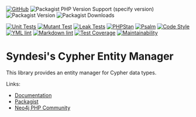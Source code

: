 [![GitHub](https://img.shields.io/github/license/Syndesi/cypher-entity-manager)](https://github.com/Syndesi/cypher-entity-manager/blob/main/LICENSE)
![Packagist PHP Version Support (specify version)](https://img.shields.io/packagist/php-v/syndesi/cypher-entity-manager-bridge-symfony/dev-main)
![Packagist Version](https://img.shields.io/packagist/v/syndesi/cypher-entity-manager-bridge-symfony)
![Packagist Downloads](https://img.shields.io/packagist/dm/syndesi/cypher-entity-manager-bridge-symfony)

[![Unit Tests](https://github.com/Syndesi/cypher-entity-manager-bridge-symfony/actions/workflows/ci-unit-test.yml/badge.svg)](https://github.com/Syndesi/cypher-entity-manager-bridge-symfony/actions/workflows/ci-unit-test.yml)
[![Mutant Test](https://github.com/Syndesi/cypher-entity-manager-bridge-symfony/actions/workflows/ci-mutant-test.yml/badge.svg)](https://github.com/Syndesi/cypher-entity-manager-bridge-symfony/actions/workflows/ci-mutant-test.yml)
[![Leak Tests](https://github.com/Syndesi/cypher-entity-manager-bridge-symfony/actions/workflows/ci-leak-test.yml/badge.svg)](https://github.com/Syndesi/cypher-entity-manager-bridge-symfony/actions/workflows/ci-leak-test.yml)
[![PHPStan](https://github.com/Syndesi/cypher-entity-manager-bridge-symfony/actions/workflows/ci-phpstan.yml/badge.svg)](https://github.com/Syndesi/cypher-entity-manager-bridge-symfony/actions/workflows/ci-phpstan.yml)
[![Psalm](https://github.com/Syndesi/cypher-entity-manager-bridge-symfony/actions/workflows/ci-psalm.yml/badge.svg)](https://github.com/Syndesi/cypher-entity-manager-bridge-symfony/actions/workflows/ci-psalm.yml)
[![Code Style](https://github.com/Syndesi/cypher-entity-manager-bridge-symfony/actions/workflows/ci-code-style.yml/badge.svg)](https://github.com/Syndesi/cypher-entity-manager-bridge-symfony/actions/workflows/ci-code-style.yml)
[![YML lint](https://github.com/Syndesi/cypher-entity-manager-bridge-symfony/actions/workflows/ci-yml-lint.yml/badge.svg)](https://github.com/Syndesi/cypher-entity-manager-bridge-symfony/actions/workflows/ci-yml-lint.yml)
[![Markdown lint](https://github.com/Syndesi/cypher-entity-manager-bridge-symfony/actions/workflows/ci-markdown-lint.yml/badge.svg)](https://github.com/Syndesi/cypher-entity-manager-bridge-symfony/actions/workflows/ci-markdown-lint.yml)
[![Test Coverage](https://api.codeclimate.com/v1/badges/d4543cc331d4226efa0e/test_coverage)](https://codeclimate.com/github/Syndesi/cypher-entity-manager-bridge-symfony/test_coverage)
[![Maintainability](https://api.codeclimate.com/v1/badges/d4543cc331d4226efa0e/maintainability)](https://codeclimate.com/github/Syndesi/cypher-entity-manager-bridge-symfony/maintainability)

# Syndesi's Cypher Entity Manager

This library provides an entity manager for Cypher data types.

Links:

- [Documentation](https://syndesi.github.io/cypher-entity-manager)
- [Packagist](https://packagist.org/packages/syndesi/cypher-entity-manager)
- [Neo4j PHP Community](https://github.com/neo4j-php)
